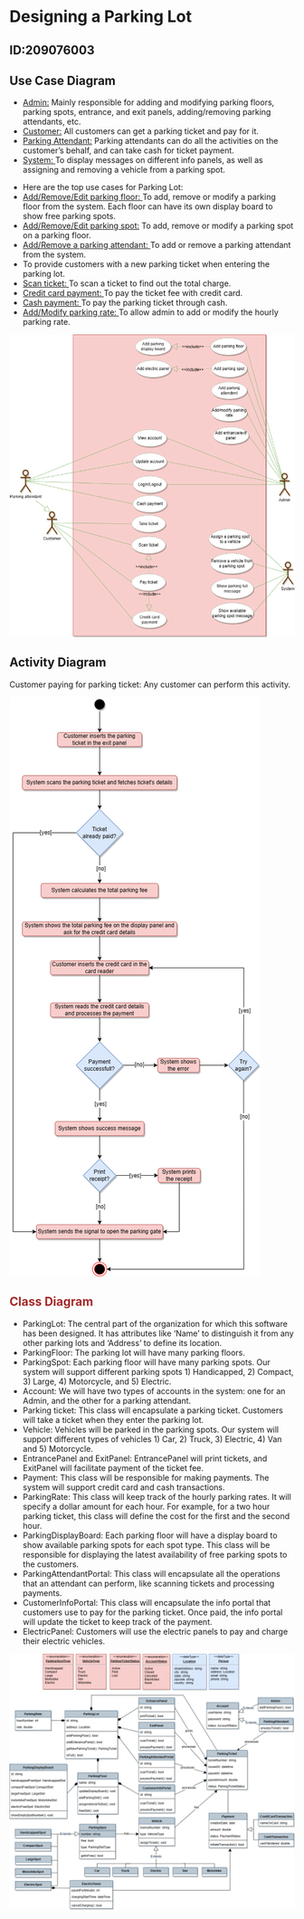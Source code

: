 # Designing a Parking Lot
## ID:209076003

<div>
<p>
  <h2>Use Case Diagram</h2>
  <ul>
    <li><a href="#">Admin:</a> Mainly responsible for adding and modifying parking floors, parking spots, entrance, and exit panels, adding/removing parking attendants, etc.</li>
    <li><a href="#">Customer:</a> All customers can get a parking ticket and pay for it.</li>
    <li><a href="#">Parking Attendant:</a> Parking attendants can do all the activities on the customer’s behalf, and can take cash for ticket payment.</li>
    <li><a href="#">System: </a>To display messages on different info panels, as well as assigning and removing a vehicle from a parking spot.</li>
  </ul>
  <ul>
    <li>Here are the top use cases for Parking Lot:</li>
    <li><a href="#">Add/Remove/Edit parking floor: </a>To add, remove or modify a parking floor from the system. Each floor can have its own display board to show free parking spots.</li>
    <li><a href="#">Add/Remove/Edit parking spot:</a> To add, remove or modify a parking spot on a parking floor.</li>
    <li><a href="#">Add/Remove a parking attendant: </a>To add or remove a parking attendant from the system.</li>
    <li><a href="Take ticket: "></a>To provide customers with a new parking ticket when entering the parking lot.</li>
    <li><a href="#">Scan ticket: </a>To scan a ticket to find out the total charge.</li>
    <li><a href="#">Credit card payment: </a>To pay the ticket fee with credit card.</li>
    <li><a href="#">Cash payment: </a>To pay the parking ticket through cash.</li>
    <li><a href="#">Add/Modify parking rate: </a>To allow admin to add or modify the hourly parking rate.</li>
  </ul>
</p>
<img src="./images/Use%20Case%20Diagram.png" alt="Use Case Diagram">
</div>
<div>
  <h2>Activity Diagram</h2>
  <p>Customer paying for parking ticket: Any customer can perform this activity.</p>
  <img src="./images/Activity%20Diagram.png" alt="Activity Diagram">
</div>
<div>
<h2 style="color: brown;">Class Diagram</h2>
  <p>
  <ul>
  <li>ParkingLot: The central part of the organization for which this software has been designed. It has attributes like ‘Name’ to distinguish it from any other parking lots and ‘Address’ to define its location.</li>
  <li>ParkingFloor: The parking lot will have many parking floors.</li>
  <li>ParkingSpot: Each parking floor will have many parking spots. Our system will support different parking spots 1) Handicapped, 2) Compact, 3) Large, 4) Motorcycle, and 5) Electric.</li>
  <li>Account: We will have two types of accounts in the system: one for an Admin, and the other for a parking attendant.</li>
  <li>Parking ticket: This class will encapsulate a parking ticket. Customers will take a ticket when they enter the parking lot.</li>
  <li>Vehicle: Vehicles will be parked in the parking spots. Our system will support different types of vehicles 1) Car, 2) Truck, 3) Electric, 4) Van and 5) Motorcycle.</li>
  <li>EntrancePanel and ExitPanel: EntrancePanel will print tickets, and ExitPanel will facilitate payment of the ticket fee.</li>
  <li>Payment: This class will be responsible for making payments. The system will support credit card and cash transactions.</li>
  <li>ParkingRate: This class will keep track of the hourly parking rates. It will specify a dollar amount for each hour. For example, for a two hour parking ticket, this class will define the cost for the first and the second hour.</li>
  <li>ParkingDisplayBoard: Each parking floor will have a display board to show available parking spots for each spot type. This class will be responsible for displaying the latest availability of free parking spots to the customers.</li>
  <li>ParkingAttendantPortal: This class will encapsulate all the operations that an attendant can perform, like scanning tickets and processing payments.</li>
  <li>CustomerInfoPortal: This class will encapsulate the info portal that customers use to pay for the parking ticket. Once paid, the info portal will update the ticket to keep track of the payment.</li>
  <li>ElectricPanel: Customers will use the electric panels to pay and charge their electric vehicles.</li>
</ul>
<img src="./images/Class%20Diagram.png" alt="Class Diagram">
  </p>
</div>
